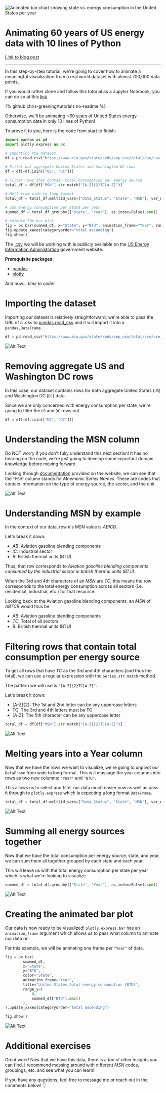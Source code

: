 ![Animated bar chart showing state vs. energy consumption in the United States per year](https://res.cloudinary.com/practicaldev/image/fetch/s--s1aJcdMI--/c_imagga_scale,f_auto,fl_progressive,h_420,q_66,w_1000/https://dev-to-uploads.s3.amazonaws.com/i/r0vhkgstz96gy3o9fkow.gif)
# Animating 60 years of US energy data with 10 lines of Python
[Link to blog post](https://dev.to/chrisgreening/animating-60-years-of-us-energy-data-with-10-lines-of-python-afi)

---

In this step-by-step tutorial, we're going to cover how to animate a meaningful visualization from a real world dataset with almost 700,000 data points. 

If you would rather clone and follow this tutorial as a Jupyter Notebook, you can do so at this [link](https://github.com/chris-greening/tutorials/blob/master/Python/us-animated-energy-plot/united_states_energy_exploration.ipynb)

{% github chris-greening/tutorials no-readme %}

Otherwise, we'll be animating ~60 years of United States energy consumption data in only 10 lines of Python! 

To prove it to you, here is the code from start to finish: 

```python
import pandas as pd 
import plotly.express as px 

# Importing the dataset
df = pd.read_csv("https://www.eia.gov/state/seds/sep_use/total/csv/use_all_btu.csv")

# Filter out aggregate United States and Washington DC rows
df = df[~df.isin(["US", "DC"])]

# Filter rows that contain total consumption per energy source
total_df = df[df["MSN"].str.match("[A-Z]{2}TC[A-Z]")]

# Melt from wide to long format 
total_df = total_df.melt(id_vars=["Data_Status", "State", "MSN"], var_name="Year", value_name="BTU")

# Sum energy consumption per state per year 
summed_df = total_df.groupby(["State", "Year"], as_index=False).sum()

# Animate the bar plot
fig = px.bar(summed_df, x="State", y="BTU", animation_frame="Year", range_y=(0, summed_df["BTU"].max()), color="State", title="United States total energy consumption (BTU)")
fig.update_xaxes(categoryorder="total ascending")
fig.show()
```

The [.csv](https://www.eia.gov/state/seds/sep_use/total/csv/use_all_btu.csv) we will be working with is publicly available on the [US Energy Information Administration](https://www.eia.gov/) government website. 

**Prerequisite packages:**
- [pandas](https://pandas.pydata.org/)
- [plotly](https://plotly.com/python/)

And now... _time to code!_

# Importing the dataset 

Importing our dataset is relatively straightforward; we're able to pass the URL of a _.csv_ to [pandas.read_csv](https://pandas.pydata.org/pandas-docs/stable/reference/api/pandas.read_csv.html) and it will import it into a `pandas.DataFrame`. 

```python
df = pd.read_csv("https://www.eia.gov/state/seds/sep_use/total/csv/use_all_btu.csv")
```

![Alt Text](https://dev-to-uploads.s3.amazonaws.com/i/na5y7rysi9c7ilupp2dw.gif)

# Removing aggregate US and Washington DC rows

In this case, our dataset contains rows for both aggregate United States (`US`) and Washington DC (`DC`) data. 

Since we are only concerned with energy consumption per state, we're going to filter the `US` and `DC` rows out.

```python
df = df[~df.isin(["US", "DC"])]
```

# Understanding the MSN column

Do NOT worry if you don't fully understand this next section! It has no bearing on the code, we're just going to develop some important domain knowledge before moving forward.

Looking through [documentation](https://www.eia.gov/state/seds/sep_fuel/html/csv/fuel_csv_doc.pdf) provided on the website, we can see that the `"MSN"` column stands for _Mnemonic Series Names_. These are codes that contain information on the type of energy source, the sector, and the unit. 

![Alt Text](https://dev-to-uploads.s3.amazonaws.com/i/wl3aesjpem7oc64dnvdq.png)

# Understanding MSN by example

In the context of our data, row `0`'s MSN value is _ABICB_.

Let's break it down:
- _AB_: Aviation gasoline blending components 
- _IC_: Industrial sector 
- _B_: British thermal units (BTU)

Thus, that row corresponds to _Aviation gasoline blending components consumed by the industrial sector in british thermal units (BTU)_.

When the 3rd and 4th characters of an  _MSN_ are _TC_, this means the row corresponds to the total energy consumption across all sectors (i.e. residential, industrial, etc.) for that resource.

Looking back at the Aviation gasoline blending components, an _MSN_ of _ABTCB_ would thus be 
- _AB_: Aviation gasoline blending components 
- _TC_: Total of all sectors
- _B_: British thermal units (BTU)

# Filtering rows that contain total consumption per energy source

To get all rows that have _TC_ as the 3rd and 4th characters (and thus the total), we can use a regular expression with the `Series.str.match` method. 

The pattern we will use is `"[A-Z]{2}TC[A-Z]"`. 

Let's break it down: 

- [A-Z]{2}: The 1st and 2nd letter can be any uppercase letters
- TC: The 3rd and 4th letters must be TC 
- [A-Z]: The 5th character can be any uppercase letter

```python
total_df = df[df["MSN"].str.match("[A-Z]{2}TC[A-Z]")]
```

![Alt Text](https://dev-to-uploads.s3.amazonaws.com/i/1gfe44ba93zofzigw1n7.png)

# Melting years into a Year column

Now that we have the rows we want to visualize, we're going to unpivot our `DataFrame` from wide to long format. This will massage the year columns into rows as two new columns: `"Year"` and `"BTU"`.

This allows us to select and filter our data much easier now as well as pass it through to `plotly.express` which is expecting a long format `DataFrame`.

```python
total_df = total_df.melt(id_vars=["Data_Status", "State", "MSN"], var_name="Year", value_name="BTU")
```

![Alt Text](https://dev-to-uploads.s3.amazonaws.com/i/0lhyyw4tz8dsy47gk8e2.png)

# Summing all energy sources together

Now that we have the total consumption per energy source, state, and year, we can sum them all together grouped by each state and each year. 

This will leave us with the total energy consumption per state per year which is what we're looking to visualize. 

```python
summed_df = total_df.groupby(["State", "Year"], as_index=False).sum()
```

![Alt Text](https://dev-to-uploads.s3.amazonaws.com/i/9qosmrd2jzacykrxtjeg.png)

# Creating the animated bar plot

Our data is now ready to be visualized! `plotly.express.bar` has an `animation_frame` argument which allows us to pass what column to animate our data on. 

For this example, we will be animating one frame per `"Year"` of data. 

```python
fig = px.bar(
        summed_df, 
        x="State", 
        y="BTU", 
        color="State",
        animation_frame="Year", 
        title="United States total energy consumption (BTU)",
        range_y=(
            0, 
            summed_df["BTU"].max()
        ), 
).update_xaxes(categoryorder="total ascending")

fig.show()
```

![Alt Text](https://dev-to-uploads.s3.amazonaws.com/i/oar80z4dlknjk1dnicab.gif)

# Additional exercises 

Great work! Now that we have this data, there is a _ton_ of other insights you can find. I recommend messing around with different _MSN_ codes, groupings, etc. and see what you can learn! 

If you have any questions, feel free to message me or reach out in the comments below! :point_down: